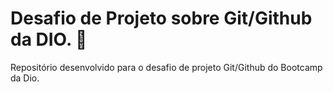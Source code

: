 # Desafio de Projeto sobre Git/Github da DIO. 🦾
Repositório desenvolvido para o desafio de projeto Git/Github do Bootcamp da Dio.
